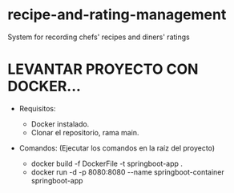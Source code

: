 # recipe-and-rating-management
System for recording chefs' recipes and diners' ratings

# LEVANTAR PROYECTO CON DOCKER...
* Requisitos:
  - Docker instalado.
  - Clonar el repositorio, rama main.
 

* Comandos:
  (Ejecutar los comandos en la raíz del proyecto)
  - docker build -f DockerFile -t springboot-app .
  - docker run -d -p 8080:8080 --name springboot-container springboot-app

